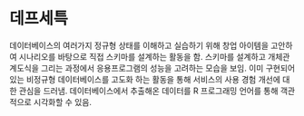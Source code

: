 # 데프세특

데이터베이스의 여러가지 정규형 상태를 이해하고 실습하기 위해 창업 아이템을 고안하여 시나리오를 바탕으로 직접 스키마를 설계하는 활동을 함. 스키마를 설계하고 개체관계도식을 그리는 과정에서 응용프로그램의 성능을 고려하는 모습을 보임. 이미 구현되어있는 비정규형 데이터베이스를 고도화 하는 활동을 통해 서비스의 사용 경험 개선에 대한 관심을 드러냄. 데이터베이스에서 추출해온 데이터를 R 프로그래밍 언어를 통해 객관적으로 시각화할 수 있음.